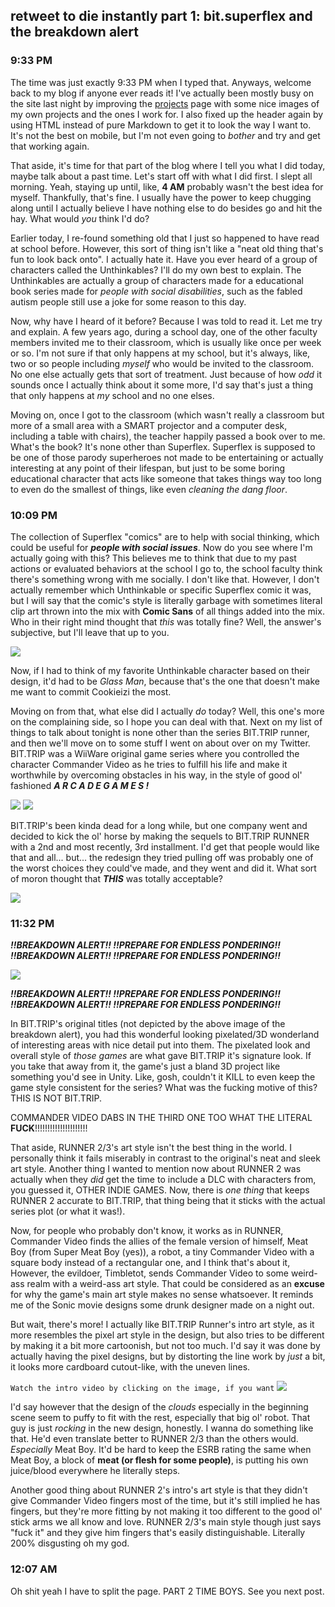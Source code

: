 ## retweet to die instantly part 1: bit.superflex and the breakdown alert
### 9:33 PM
The time was just exactly 9:33 PM when I typed that. Anyways, welcome back to my blog if anyone ever reads it! I've actually been mostly busy on the site last night by improving the [projects](https://rustmotherboard.github.io/projects) page with some nice images of my own projects and the ones I work for. I also fixed up the header again by using HTML instead of pure Markdown to get it to look the way I want to. It's not the best on mobile, but I'm not even going to *bother* and try and get that working again.

That aside, it's time for that part of the blog where I tell you what I did today, maybe talk about a past time. Let's start off with what I did first. I slept all morning. Yeah, staying up until, like, **4 AM** probably wasn't the best idea for myself. Thankfully, that's fine. I usually have the power to keep chugging along until I actually believe I have nothing else to do besides go and hit the hay. What would *you* think I'd do?

Earlier today, I re-found something old that I just so happened to have read at school before. However, this sort of thing isn't like a "neat old thing that's fun to look back onto". I actually hate it. Have you ever heard of a group of characters called the Unthinkables? I'll do my own best to explain. The Unthinkables are actually a group of characters made for a educational book series made for *people with social disabilities*, such as the fabled autism people still use a joke for some reason to this day.

Now, why have I heard of it before? Because I was told to read it. Let me try and explain. A few years ago, during a school day, one of the other faculty members invited me to their classroom, which is usually like once per week or so. I'm not sure if that only happens at my school, but it's always, like, two or so people including *myself* who would be invited to the classroom. No one else actually gets that sort of treatment. Just because of how *odd* it sounds once I actually think about it some more, I'd say that's just a thing that only happens at *my* school and no one elses.

Moving on, once I got to the classroom (which wasn't really a classroom but more of a small area with a SMART projector and a computer desk, including a table with chairs), the teacher happily passed a book over to me. What's the book? It's none other than Superflex. Superflex is supposed to be one of those parody superheroes not made to be entertaining or actually interesting at any point of their lifespan, but just to be some boring educational character that acts like someone that takes things way too long to even do the smallest of things, like even *cleaning the dang floor*.

### 10:09 PM
The collection of Superflex "comics" are to help with social thinking, which could be useful for _**people with social issues**_. Now do you see where I'm actually going with this? This believes me to think that due to my past actions or evaluated behaviors at the school I go to, the school faculty think there's something wrong with me socially. I don't like that. However, I don't actually remember which Unthinkable or specific Superflex comic it was, but I will say that the comic's style is literally garbage with sometimes literal clip art thrown into the mix with **Comic Sans** of all things added into the mix. Who in their right mind thought that *this* was totally fine? Well, the answer's subjective, but I'll leave that up to you.

![](https://raw.githubusercontent.com/rustMotherboard/rustmotherboard.github.io/master/images/blog/2019/08/unthink.png)

Now, if I had to think of my favorite Unthinkable character based on their design, it'd had to be *Glass Man*, because that's the one that doesn't make me want to commit Cookieizi the most.

Moving on from that, what else did I actually *do* today? Well, this one's more on the complaining side, so I hope you can deal with that. Next on my list of things to talk about tonight is none other than the series BIT.TRIP runner, and then we'll move on to some stuff I went on about over on my Twitter. BIT.TRIP was a WiiWare original game series where you controlled the character Commander Video as he tries to fulfill his life and make it worthwhile by overcoming obstacles in his way, in the style of good ol' fashioned _**A R C A D E  G A M E S !**_

![](https://raw.githubusercontent.com/rustMotherboard/rustmotherboard.github.io/master/images/blog/2019/08/bischt_trip_3.png)
![](https://raw.githubusercontent.com/rustMotherboard/rustmotherboard.github.io/master/images/blog/2019/08/bischt_trip_4.png)

BIT.TRIP's been kinda dead for a long while, but one company went and decided to kick the ol' horse by making the sequels to BIT.TRIP RUNNER with a 2nd and most recently, 3rd installment. I'd get that people would like that and all... but... the redesign they tried pulling off was probably one of the worst choices they could've made, and they went and did it. What sort of moron thought that _**THIS**_ was totally acceptable?

![](https://raw.githubusercontent.com/rustMotherboard/rustmotherboard.github.io/master/images/blog/2019/08/bischt_trip_6.png)

### 11:32 PM
_**!!BREAKDOWN ALERT!! !!PREPARE FOR ENDLESS PONDERING!!**_ _**!!BREAKDOWN ALERT!! !!PREPARE FOR ENDLESS PONDERING!!**_

![](https://raw.githubusercontent.com/rustMotherboard/rustmotherboard.github.io/master/images/blog/2019/08/image_114.png)

_**!!BREAKDOWN ALERT!! !!PREPARE FOR ENDLESS PONDERING!!**_ _**!!BREAKDOWN ALERT!! !!PREPARE FOR ENDLESS PONDERING!!**_

In BIT.TRIP's original titles (not depicted by the above image of the breakdown alert), you had this wonderful looking pixelated/3D wonderland of interesting areas with nice detail put into them. The pixelated look and overall style of *those games* are what gave BIT.TRIP it's signature look. If you take that away from it, the game's just a bland 3D project like something you'd see in Unity. Like, gosh, couldn't it KILL to even keep the game style consistent for the series? What was the fucking motive of this? THIS IS NOT BIT.TRIP.

COMMANDER VIDEO DABS IN THE THIRD ONE TOO WHAT THE LITERAL **FUCK**!!!!!!!!!!!!!!!!!!!!!

That aside, RUNNER 2/3's art style isn't the best thing in the world. I personally think it fails miserably in contrast to the original's neat and sleek art style. Another thing I wanted to mention now about RUNNER 2 was actually when they *did* get the time to include a DLC with characters from, you guessed it, OTHER INDIE GAMES. Now, there is *one thing* that keeps RUNNER 2 accurate to BIT.TRIP, that thing being that it sticks with the actual series plot (or what it was!). 

Now, for people who probably don't know, it works as in RUNNER, Commander Video finds the allies of the female version of himself, Meat Boy (from Super Meat Boy (yes)), a robot, a tiny Commander Video with a square body instead of a rectangular one, and I think that's about it, However, the evildoer, Timbletot, sends Commander Video to some weird-ass realm with a weird-ass art style. That could be considered as an **excuse** for why the game's main art style makes no sense whatsoever. It reminds me of the Sonic movie designs some drunk designer made on a night out.

But wait, there's more! I actually like BIT.TRIP Runner's intro art style, as it more resembles the pixel art style in the design, but also tries to be different by making it a bit more cartoonish, but not too much. I'd say it was done by actually having the pixel designs, but by distorting the line work by *just* a bit, it looks more cardboard cutout-like, with the uneven lines.

`Watch the intro video by clicking on the image, if you want`
[![](https://raw.githubusercontent.com/rustMotherboard/rustmotherboard.github.io/master/images/blog/2019/08/image_113.png)](https://www.youtube.com/watch?v=WxnLuc8cL8g)

I'd say however that the design of the *clouds* especially in the beginning scene seem to puffy to fit with the rest, especially that big ol' robot. That guy is just *rocking* in the new design, honestly. I wanna do something like that. He'd even translate better to RUNNER 2/3 than the others would. *Especially* Meat Boy. It'd be hard to keep the ESRB rating the same when Meat Boy, a block of **meat (or flesh for some people)**, is putting his own juice/blood everywhere he literally steps.

Another good thing about RUNNER 2's intro's art style is that they didn't give Commander Video fingers most of the time, but it's still implied he has fingers, but they're more fitting by not making it too different to the good ol' stick arms we all know and love. RUNNER 2/3's main style though just says "fuck it" and they give him fingers that's easily distinguishable. Literally 200% disgusting oh my god.

### 12:07 AM
Oh shit yeah I have to split the page. PART 2 TIME BOYS. See you next post.